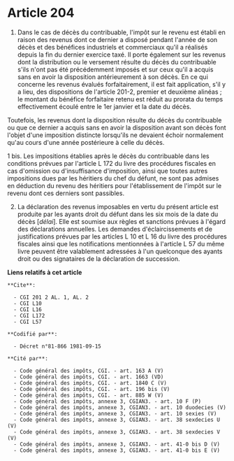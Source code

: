 # Article 204

1. Dans le cas de décès du contribuable, l'impôt sur le revenu est établi en raison des revenus dont ce dernier a disposé
pendant l'année de son décès et des bénéfices industriels et commerciaux qu'il a réalisés depuis la fin du dernier exercice
taxé. Il porte également sur les revenus dont la distribution ou le versement résulte du décès du contribuable s'ils n'ont
pas été précédemment imposés et sur ceux qu'il a acquis sans en avoir la disposition antérieurement à son décès. En ce qui
concerne les revenus évalués forfaitairement, il est fait application, s'il y a lieu, des dispositions de l'article 201-2,
premier et deuxième alinéas ; le montant du bénéfice forfaitaire retenu est réduit au prorata du temps effectivement écoulé
entre le 1er janvier et la date du décès.

Toutefois, les revenus dont la disposition résulte du décès du contribuable ou que ce dernier a acquis sans en avoir la
disposition avant son décès font l'objet d'une imposition distincte lorsqu'ils ne devaient échoir normalement qu'au cours
d'une année postérieure à celle du décès.

1 bis. Les impositions établies après le décès du contribuable dans les conditions prévues par l'article L 172 du livre des
procédures fiscales en cas d'omission ou d'insuffisance d'imposition, ainsi que toutes autres impositions dues par les
héritiers du chef du défunt, ne sont pas admises en déduction du revenu des héritiers pour l'établissement de l'impôt sur le
revenu dont ces derniers sont passibles.

2. La déclaration des revenus imposables en vertu du présent article est produite par les ayants droit du défunt dans les six
mois de la date du décès [*délai*]. Elle est soumise aux règles et sanctions prévues à l'égard des déclarations annuelles.
Les demandes d'éclaircissements et de justifications prévues par les articles L 10 et L 16 du livre des procédures fiscales
ainsi que les notifications mentionnées à l'article L 57 du même livre peuvent être valablement adressées à l'un quelconque
des ayants droit ou des signataires de la déclaration de succession.

**Liens relatifs à cet article**

	**Cite**:

	  - CGI 201 2 AL. 1, AL. 2
	  - CGI L10
	  - CGI L16
	  - CGI L172
	  - CGI L57

	**Codifié par**:

	  - Décret n°81-866 1981-09-15

	**Cité par**:

	  - Code général des impôts, CGI. - art. 163 A (V)
	  - Code général des impôts, CGI. - art. 1663 (VD)
	  - Code général des impôts, CGI. - art. 1840 C (V)
	  - Code général des impôts, CGI. - art. 196 bis (V)
	  - Code général des impôts, CGI. - art. 885 W (V)
	  - Code général des impôts, annexe 3, CGIAN3. - art. 10 F (P)
	  - Code général des impôts, annexe 3, CGIAN3. - art. 10 duodecies (V)
	  - Code général des impôts, annexe 3, CGIAN3. - art. 10 sexies (V)
	  - Code général des impôts, annexe 3, CGIAN3. - art. 38 sexdecies U (V)
	  - Code général des impôts, annexe 3, CGIAN3. - art. 38 sexdecies V (V)
	  - Code général des impôts, annexe 3, CGIAN3. - art. 41-0 bis D (V)
	  - Code général des impôts, annexe 3, CGIAN3. - art. 41-0 bis E (V)
